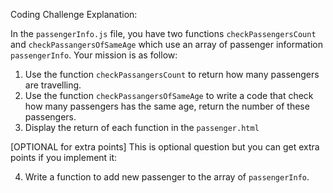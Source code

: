 Coding Challenge Explanation: 

In the `passengerInfo.js` file, you have two functions `checkPassengersCount` and `checkPassangersOfSameAge` which use an array of passenger information `passengerInfo`. Your mission is as follow: 

1. Use the function `checkPassangersCount` to return how many passengers are travelling.   
2. Use the function `checkPassangersOfSameAge` to write a code that check how many passengers has the same age, return the number of these passengers.
3. Display the return of each function in the `passenger.html`


[OPTIONAL for extra points] 
This is optional question but you can get extra points if you implement it: 

4. Write a function to add new passenger to the array of `passengerInfo`. 

